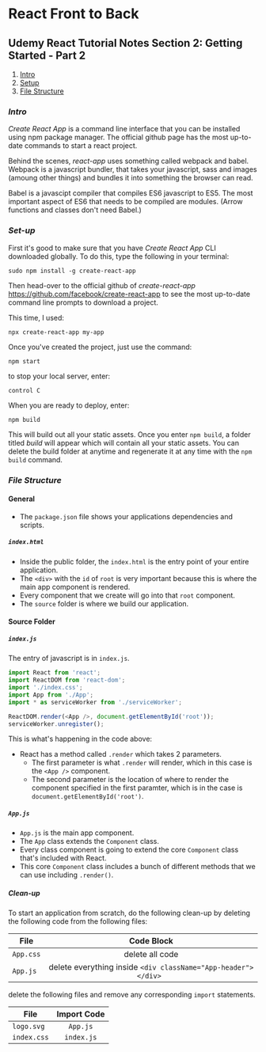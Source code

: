 # React Front to Back

## Udemy React Tutorial Notes Section 2: Getting Started - Part 2

1. [ Intro ](#intro)
2. [ Setup ](#set-up)
3. [ File Structure ](#file-structure) 

<a data="set-up"></a>
### **_Intro_**

_Create React App_ is a command line interface that you can be installed using npm package manager. The official github page has the most up-to-date commands to start a react project.

Behind the scenes, _react-app_ uses something called webpack and babel. Webpack is a javascript bundler, that takes your javascript, sass and images (amoung other things) and bundles it into something the browser can read.

Babel is a javascipt compiler that compiles ES6 javascript to ES5. The most important aspect of ES6 that needs to be compiled are modules. (Arrow functions and classes don't need Babel.)

<a data="set-up"></a>
### **_Set-up_**

First it's good to make sure that you have _Create React App_ CLI downloaded globally. To do this, type the following in your terminal:

```
sudo npm install -g create-react-app
```

Then head-over to the official github of _create-react-app_ <https://github.com/facebook/create-react-app> to see the most up-to-date command line prompts to download a project.

This time, I used:
```
npx create-react-app my-app
```
Once you've created the project, just use the command:
```
npm start
``` 
to stop your local server, enter:
```
control C
```
When you are ready to deploy, enter:
```
npm build
```
This will build out all your static assets. Once you enter ```npm build```, a folder titled *build* will appear which will contain all your static assets. You can delete the build folder at anytime and regenerate it at any time with the ```npm build``` command. 

<a data="file-structure"></a>
### **_File Structure_**

#### General 

* The ```package.json``` file shows your applications dependencies and scripts.

##### ```index.html```

* Inside the public folder, the ```index.html``` is the entry point of your entire application.
* The ```<div>``` with the ```id``` of ```root``` is very important because this is where the main app component is rendered.
* Every component that we create will go into that ```root``` component.
* The ```source``` folder is where we build our application. 


#### Source Folder
##### ```index.js```

The entry of javascript is in ```index.js```. 

```javascript
import React from 'react';
import ReactDOM from 'react-dom';
import './index.css';
import App from './App';
import * as serviceWorker from './serviceWorker';

ReactDOM.render(<App />, document.getElementById('root'));
serviceWorker.unregister();
```
This is what's happening in the code above:

* React has a method called ```.render``` which takes 2 parameters.
  * The first parameter is what ```.render``` will render, which in this case is the ```<App />``` component.
  * The second parameter is the location of where to render the component specified in the first paramter, which is in the case is ```document.getElementById('root')```.

##### ```App.js```

* ```App.js``` is the main app component. 
* The ```App``` class extends the ```Component``` class.
* Every class component is going to extend the core ```Component``` class that's included with React.
* This core ```Component``` class includes a bunch of different methods that we can use including ```.render()```.

##### Clean-up

To start an application from scratch, do the following clean-up by deleting the following code from the following files:

| File          | Code Block    
| ------------- |:-------------:|
| ```App.css``` | delete all code |
| ```App.js```  | delete everything inside ```<div className="App-header"></div> ```| 



delete the following files and remove any corresponding ```import``` statements.

| File            | Import Code     
| -------------   |:--------------:|
| ```logo.svg```  | ```App.js```   |
| ```index.css``` | ```index.js``` |
